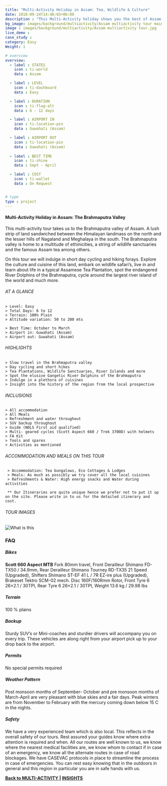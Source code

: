 ```yaml
---
title: "Multi-Activity Holiday in Assam: Tea, Wildlife & Culture"
date: 2018-09-24T14:48:03+06:00
description : "This Multi-Activity holiday shows you the best of Assam. Tea plantations, Wildlife Sanctuaries, River Islands and more"
bg_image: images/background/multiactivity/Assam multiactivity tour main.jpg
image : images/background/multiactivity/Assam multiactivity tour.jpg
live_demo : 
case_study : 
category: Easy
Weight: 1

# overview
overview:
  - label : STATES
    icon : ti-world
    data : Assam

  - label : LEVEL
    icon : ti-dashboard
    data : Easy

  - label : DURATION
    icon : ti-flag-alt
    data : 6 - 12 days

  - label : AIRPORT IN
    icon : ti-location-pin
    data : Guwahati (Assam)

  - label : AIRPORT OUT
    icon : ti-location-pin
    data : Guwahati (Assam)
    
  - label : BEST TIME
    icon : ti-shine
    data : Sept - April

  - label : COST
    icon : ti-wallet
    data : On Request


# type
type : project
---
```


#### Multi-Activity Holiday in Assam: The Brahmaputra Valley

This multi-activity tour takes us to the Brahmaputra valley of Assam. A lush strip of land sandwiched between the Himalayan landmass on the north and the lesser hills of Nagaland and Meghalaya in the south. The Brahmaputra valley is home to a multitude of ethinicities, a string of wildlife sanctuaries and the famous Assam tea among others.

On this tour we will indulge in short day cycling and hiking forays. Explore the culture and cuisine of this land, embark on wildlife safari’s, live in and learn about life in a typical Assamese Tea Plantation, spot the endangered River Dolphins of the Brahmaputra, cycle around the largest river island of the world and much more. 



###### AT A GLANCE
```
> Level: Easy
> Total Days: 6 to 12
> Terrain: 100% Plain 
> Altitude variation: 50 to 200 mts

> Best Time: October to March
> Airport in: Guwahati (Assam)
> Airport out: Guwahati (Assam)
```




###### HIGHLIGHTS
```
> Slow travel in the Brahmaputra valley
> Day cycling and short hikes
> Tea Plantations, Wildlife Sanctuaries, River Islands and more
> Spot the elusive Gangetic River Dolphins of the Brahmaputra
> Indulge in a plethora of cuisines
> Insight into the history of the region from the local prospective
```

###### INCLUSIONS
```
> All accommodation
> All Meals
> Refreshment and water throughout
> SUV backup throughout
> Guide (NOLS First aid qualified)
> Multi- geared cycles (Scott Aspect 660 / Trek 3700D) with helmets
> FA Kit
> Tools and spares
> Activities as mentioned
```
###### ACCOMMODATION AND MEALS ON THIS TOUR

```
 > Accommodation: Tea bungalows, Eco Cottages & Lodges
 > Meals: As much as possibly we try cover all the local cuisines
 > Refreshments & Water: High energy snacks and Water during activities
```

``` ** Our Itineraries are quite unique hence we prefer not to put it up on the site. Please write in to us for the detailed itinerary and cost.```

###### TOUR IMAGES

![What is this](/images/background/multiactivity/Assammultiactivitygallery.jpg)

### FAQ

##### Bikes

**Scott 660 Aspect MTB**
Fork 80mm travel, Front Derailleur Shimano FD-TX50 / 34.9mm, Rear Derailleur Shimano Tourney RD-TX35 21 Speed (Upgraded), Shifters Shimano ST-EF 41 L / 7R EZ-ire plus (Upgraded), Brakeset Tektro SCM-02 mech. Disc 160F/160Rmm Rotor, Front Tyre 6 26×2.1 / 30TPI, Rear Tyre 6 26×2.1 / 30TPI, Weight 13.6 kg / 29.98 lbs


##### Terrain

100 % plains

##### Backup
Sturdy SUV’s or Mini-coaches and sturdier drivers will accompany you on every trip. These vehicles are along right from your airport pick up to your drop back to the airport.

##### Permits
No special permits required

##### Weather Pattern
Post monsoon months of September- October and pre monsoon months of March-April are very pleasant with blue skies and a fair days. Peak winters are from November to February with the mercury coming down below 15 C in the nights.

##### Safety 
We have a very experienced team which is also local. This reflects in the overall safety of our tours. Rest assured your guides know where extra attention is required and when. All our routes are well known to us, we know where the nearest medical facilities are, we know whom to contact if in case of an emergency, we know all the alternate routes in case of road blockages. We have CASEVAC protocols in place to streamline the process in case of emergencies. You can rest easy knowing that in the outdoors in general and this region in particular you are in safe hands with us.



**[Back to MULTI-ACTIVITY   ](/multiactivity/) | [INSIGHTS](/insights/)**